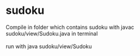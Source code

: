 # sudoku

Compile in folder which contains sudoku with javac sudoku/view/Sudoku.java in terminal <br />  
run with java sudoku/view/Sudoku
